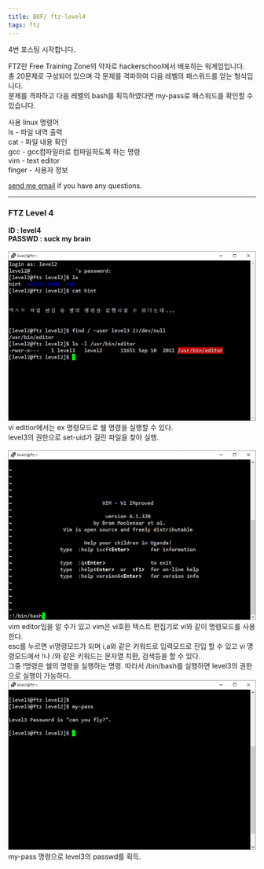 ```yaml
---
title: BOF/ ftz-level4
tags: ftz
---
```


4번 포스팅 시작합니다.

FTZ란 Free Training Zone의 약자로 hackerschool에서 배포하는 워게임입니다.  
총 20문제로 구성되어 있으며 각 문제를 격파하여 다음 레벨의 패스워드를 얻는 형식입니다.  
문제를 격파하고 다음 레벨의 bash를 획득하였다면 my-pass로 패스워드를 확인할 수 있습니다.  

사용 linux 명령어  
ls - 파일 내역 출력  
cat - 파일 내용 확인  
gcc - gcc컴파일러로 컴파일하도록 하는 명령  
vim - text editor  
finger - 사용자 정보 

 [send me email](mailto:jewel7492@gmail.com) if you have any questions.

<!--more-->

---
### FTZ Level 4
**ID : level4**  
**PASSWD : suck my brain**         
<br />
![그림1](/assets/ftz/level2/1.PNG)  
vi editior에서는 ex 명령모드로 쉘 명령을 실행할 수 있다.  
level3의 권한으로 set-uid가 걸린 파일을 찾아 실행.  
<br />
![그림2](/assets/ftz/level2/2.PNG)  
vim editor임을 알 수가 있고 vim은 vi호환 텍스트 편집기로 vi와 같이 명령모드를 사용한다.  
esc를 누르면 vi명령모드가 되며 i,a와 같은 키워드로 입력모드로 진입 할 수 있고
vi 명령모드에서 !나 /와 같은 키워드는 문자열 치환, 검색등을 할 수 있다.  
그중 !명령은 쉘의 명령을 실행하는 명령. 따라서 /bin/bash를 실행하면 level3의 권한으로 실행이 가능하다.
<br />
![그림3](/assets/ftz/level2/3.PNG)  
my-pass 명령으로 level3의 passwd를 획득.
